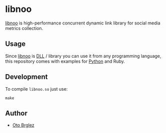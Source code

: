 # libnoo

[libnoo] is high-performance concurrent dynamic link library for social media metrics collection.

## Usage

Since [libnoo] is [DLL](https://en.wikipedia.org/wiki/Dynamic-link_library) / library
you can use it from any programming language, this repository comes with examples
for [Python](noo_test_in.py) and Ruby.

## Development

To compile `libnoo.so` just use:

    make


## Author

- [Oto Brglez](http://github.com/otobrglez)


[libnoo]:http://github.com/otobrglez/libnoo